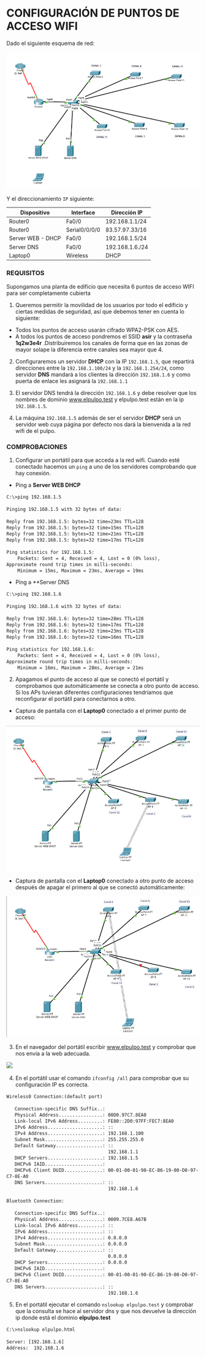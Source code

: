 # CONFIGURACIÓN DE PUNTOS DE ACCESO WIFI

Dado el siguiente esquema de red:

![](img/001.png)

Y el direccionamiento `IP`  siguiente:

| Dispositivo       | Interface     | Dirección IP    |
| ----------------- | ------------- | --------------- |
| Router0           | Fa0/0         | 192.168.1.1/24  |
| Router0           | Serial0/0/0/0 | 83.57.97.33/16  |
| Server WEB - DHCP | Fa0/0         | 192.168.1.5/24  |
| Server DNS        | Fa0/0         | 192.168.1.6./24 |
| Laptop0           | Wireless      | DHCP            |               |                 |

### REQUISITOS

Supongamos una planta de edificio que necesita 6 puntos de acceso WIFI para ser completamente cubierta

1.  Queremos permitir la movilidad de los usuarios por todo el edificio y ciertas medidas de seguridad, así que debemos tener en cuenta lo siguiente:
+ Todos los puntos de acceso usarán cifrado WPA2-PSK con AES.  
+ A todos los puntos de acceso pondremos el  SSID **asir** y la  contraseña **1q2w3e4r** .Distribuiremos los canales de forma que en las zonas de mayor solape la diferencia entre canales sea mayor que 4.

2.  Configuraremos un servidor **DHCP** con la IP `192.168.1.5`, que repartirá direcciones entre la `192.168.1.100/24` y la `192.168.1.254/24`, como servidor **DNS** mandará a los clientes la dirección `192.168.1.6` y como puerta de enlace les asignará la `192.168.1.1`

3.  El servidor DNS tendrá la dirección `192.168.1.6` y debe resolver que los nombres de dominio www.elpulpo.test y elpulpo.test están en la ip `192.168.1.5`.

4.  La máquina `192.168.1.5` además de ser el servidor **DHCP** será un servidor web cuya página por defecto nos dará la bienvenida a la red wifi de el pulpo.

### COMPROBACIONES

1. Configurar un portátil para que acceda a la red wifi. Cuando esté conectado hacemos un `ping` a uno de los servidores comprobando que hay conexión.  

 + Ping a **Server WEB DHCP**
~~~
C:\>ping 192.168.1.5

Pinging 192.168.1.5 with 32 bytes of data:

Reply from 192.168.1.5: bytes=32 time=23ms TTL=128
Reply from 192.168.1.5: bytes=32 time=15ms TTL=128
Reply from 192.168.1.5: bytes=32 time=21ms TTL=128
Reply from 192.168.1.5: bytes=32 time=17ms TTL=128

Ping statistics for 192.168.1.5:
    Packets: Sent = 4, Received = 4, Lost = 0 (0% loss),
Approximate round trip times in milli-seconds:
    Minimum = 15ms, Maximum = 23ms, Average = 19ms
~~~

 + Ping a **Server DNS
~~~
C:\>ping 192.168.1.6

Pinging 192.168.1.6 with 32 bytes of data:

Reply from 192.168.1.6: bytes=32 time=28ms TTL=128
Reply from 192.168.1.6: bytes=32 time=17ms TTL=128
Reply from 192.168.1.6: bytes=32 time=23ms TTL=128
Reply from 192.168.1.6: bytes=32 time=16ms TTL=128

Ping statistics for 192.168.1.6:
    Packets: Sent = 4, Received = 4, Lost = 0 (0% loss),
Approximate round trip times in milli-seconds:
    Minimum = 16ms, Maximum = 28ms, Average = 21ms
~~~

2. Apagamos el punto de acceso al que se conectó el portátil y comprobamos que automáticamente se conecta a otro punto de acceso. Si los APs tuvieran diferentes configuraciones tendríamos que reconfigurar el portátil para conectarnos a otro.

+ Captura de pantalla con el **Laptop0** conectado a el primer punto de acceso:

![](img/002.png)


+ Captura de pantalla con el **Laptop0** conectado a otro punto de acceso después de apagar el primero al que se conectó automáticamente:


![](img/003.png)



3. En el navegador del portátil escribir www.elpulpo.test y comprobar que nos envía a la web adecuada.  

![](img/web.png)


4. En el portátil usar el comando `ifconfig /all` para comprobar que su configuración IP es correcta.

~~~
Wireless0 Connection:(default port)

   Connection-specific DNS Suffix..: 
   Physical Address................: 00D0.97C7.8EA0
   Link-local IPv6 Address.........: FE80::2D0:97FF:FEC7:8EA0
   IPv6 Address....................: ::
   IPv4 Address....................: 192.168.1.100
   Subnet Mask.....................: 255.255.255.0
   Default Gateway.................: ::
                                     192.168.1.1
   DHCP Servers....................: 192.168.1.5
   DHCPv6 IAID.....................: 
   DHCPv6 Client DUID..............: 00-01-00-01-90-EC-B6-19-00-D0-97-C7-8E-A0
   DNS Servers.....................: ::
                                     192.168.1.6

Bluetooth Connection:

   Connection-specific DNS Suffix..: 
   Physical Address................: 0009.7CE8.A67B
   Link-local IPv6 Address.........: ::
   IPv6 Address....................: ::
   IPv4 Address....................: 0.0.0.0
   Subnet Mask.....................: 0.0.0.0
   Default Gateway.................: ::
                                     0.0.0.0
   DHCP Servers....................: 0.0.0.0
   DHCPv6 IAID.....................: 
   DHCPv6 Client DUID..............: 00-01-00-01-90-EC-B6-19-00-D0-97-C7-8E-A0
   DNS Servers.....................: ::
                                     192.168.1.6
~~~


5. En el portátil ejecutar el comando `nslookup elpulpo.test` y comprobar que la consulta se hace al servidor dns y que nos devuelve la dirección ip donde está el dominio **elpulpo.test**


~~~
C:\>nslookup elpulpo.html

Server: [192.168.1.6]
Address:  192.168.1.6
~~~

